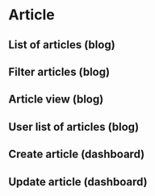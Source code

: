 # Article

## List of articles (blog)

## Filter articles (blog)

## Article view (blog)

## User list of articles (blog)

## Create article (dashboard)

## Update article (dashboard)
